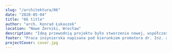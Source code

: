 ```yaml
---
slug: "/architektura/06"
date: "2020-05-04"
title: "06 title"
author: "arch. Konrad Łukaszek"
location: "Nowe Żerniki, Wrocław"
description: "Ideą przewodnią projektu było stworzenie nowej, współczesnej wizji architektury sakralnej jako miejsca kultu – sacrum, a jednocześnie będącej miejscem otwartym dla wspólnoty wiernych. Dominującym aspektem projektu, wpływającym na wszystkie rozwiązania urbanistyczne oraz architektoniczne było usytuowanie budynku na przecięciu ważnych osi kompozycyjnych osiedla – osi kultury i osi edukacji, które budynek zamyka i jednocześnie podkreśla ich istotę przestrzenną. Kompozycja rzutu jest oparta o układ centralny, który posiada dwie osie symetrii. Szczególny charakter nadaje sześcienna bryła kościoła zamknięta w bazie, w której ukształtowano dwa dziedzińce. Taki układ pozwala prowadzić wiernych stopniowo od strefy profanum do strefy sacrum, znajdującej się w środku. Kościół dzięki swojej prostocie formy, skromności w środkach wyrazu wpisuje się w konwencję kościoła ubogiego w którym na pierwszy plan wysuwa się duchowa rola architektury sakralnej w życiu wiernych."
footer: "Praca inżynierska napisana pod kierunkiem promotora dr. Inż. arch. Przemysława Gawora"
projectCover: cover.jpg
---
```

